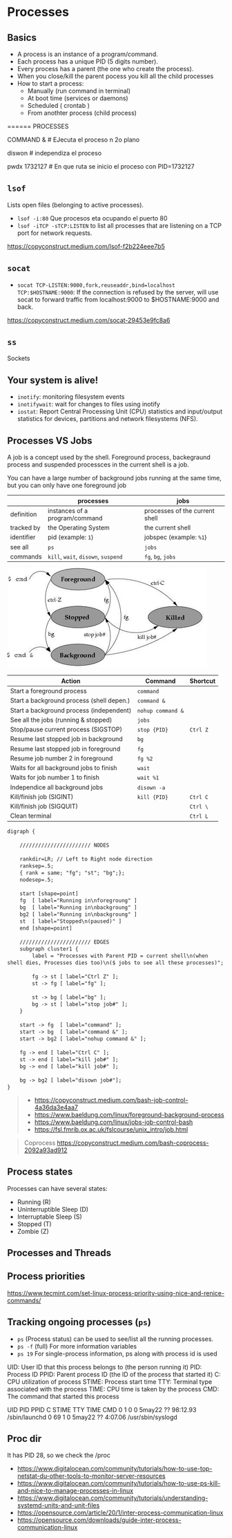 # Processes



## Basics

- A process is an instance of a program/command.
- Each process has a unique PID (5 digits number).
- Every process has a parent (the one who create the process).
- When you close/kill the parent pocess you kill all the child processes
- How to start a process:
	- Manually (run command in terminal)
	- At boot time (services or daemons)
	- Scheduled ( crontab )
	- From anothter process (child process)



====== PROCESSES

COMMAND &      # EJecuta el proceso n 2o plano


diswon         # independiza el proceso


pwdx 1732127  # En que ruta se inicio el proceso con PID=1732127




## `lsof`

Lists open files (belonging to active processes).

- `lsof -i:80`  Que procesos eta ocupando el puerto 80
- `lsof -iTCP -sTCP:LISTEN` to list all processes that are listening on a TCP port for network requests.

https://copyconstruct.medium.com/lsof-f2b224eee7b5



## `socat`


- `socat TCP-LISTEN:9000,fork,reuseaddr,bind=localhost TCP:$HOSTNAME:9000`: If the connection is refused by the server, will use socat to forward traffic from localhost:9000 to $HOSTNAME:9000 and back.


https://copyconstruct.medium.com/socat-29453e9fc8a6


## `ss`

Sockets


## Your system is alive!


- `inotify`: monitoring filesystem events
- `inotifywait`: wait for changes to files using inotify
- `iostat`: Report Central Processing Unit (CPU) statistics and input/output statistics for devices, partitions and network filesystems (NFS).


## Processes VS Jobs

A job is a concept used by the shell. Foreground process, backegraund process and suspended processces in the current shell is a job.

You can have a large number of background jobs running at the same time, but you can only have one foreground job

|            | processes                           | jobs                           |
|------------|-------------------------------------|--------------------------------|
| definition | instances of a program/command      | processes of the current shell |
| tracked by | the Operating System                | the current shell              |
| identifier | pid (example: `1`)                  | jobspec (example: `%1`)        |
| see all    | `ps`                                | `jobs`                         |
| commands   | `kill`, `wait`, `disown`, `suspend` | `fg`, `bg`, `jobs`


![](img/job-control.jpg)


| Action                                    | Command      | Shortcut |
|-------------------------------------------|--------------|----------|
| Start a foreground process                | `command`    |          |
| Start a background process (shell depen.) | `command &`  |          |
| Start a background process (independent)  | `nohup command &` |     |
| See all the jobs (running & stopped)      | `jobs`       |          |
| Stop/pause current process (SIGSTOP)      | `stop {PID}` | `Ctrl Z` |
| Resume last stopped job in background     | `bg`         |          |
| Resume last stopped job in foreground     | `fg`         |          |
| Resume job number 2 in foreground         | `fg %2`      |          |
| Waits for all background jobs to finish   | `wait`       |          |
| Waits for job number 1 to finish          | `wait %1`    |          |
| Independice all background jobs           | `disown -a`  |          |
| Kill/finish job (SIGINT)                  | `kill {PID}` | `Ctrl C` |
| Kill/finish job (SIGQUIT)                 |              | `Ctrl \` |
| Clean terminal                            |              | `Ctrl L` |



```graphviz
digraph {

    /////////////////////// NODES

    rankdir=LR; // Left to Right node direction
    ranksep=.5;
    { rank = same; "fg"; "st"; "bg";};
    nodesep=.5;

    start [shape=point]
    fg  [ label="Running in\nforegroung" ]
    bg  [ label="Running in\nbackgroung" ]
    bg2 [ label="Running in\nbackgroung" ]
    st  [ label="Stopped\n(paused)" ]
    end [shape=point]

    /////////////////////// EDGES
    subgraph cluster1 {
        label = "Processes with Parent PID = current shell\n(when shell dies, Processes dies too)\n($ jobs to see all these processes)";

        fg -> st [ label="Ctrl Z" ];
        st -> fg [ label="fg" ];

        st -> bg [ label="bg" ];
        bg -> st [ label="stop job#" ];
    }

    start -> fg  [ label="command" ];
    start -> bg  [ label="command &" ];
    start -> bg2 [ label="nohup command &" ];

    fg -> end [ label="Ctrl C" ];
    st -> end [ label="kill job#" ];
    bg -> end [ label="kill job#" ];

    bg -> bg2 [ label="disown job#"];
}
```

> - https://copyconstruct.medium.com/bash-job-control-4a36da3e4aa7
> - https://www.baeldung.com/linux/foreground-background-process
> - https://www.baeldung.com/linux/jobs-job-control-bash
> - https://fsl.fmrib.ox.ac.uk/fslcourse/unix_intro/job.html



> Coprocess
> https://copyconstruct.medium.com/bash-coprocess-2092a93ad912



## Process states

Processes can have several states:

- Running (R)
- Uninterruptible Sleep (D)
- Interruptable Sleep (S)
- Stopped (T)
- Zombie (Z)



## Processes and Threads


## Process priorities

https://www.tecmint.com/set-linux-process-priority-using-nice-and-renice-commands/




## Tracking ongoing processes (`ps`)

- `ps` (Process status) can be used to see/list all the running processes.
- `ps -f` (full) For more information variables
- `ps 19` For single-process information, ps along with process id is used  


UID:   User ID that this process belongs to (the person running it)
PID:   Process ID
PPID:  Parent process ID (the ID of the process that started it)
C:     CPU utilization of process
STIME: Process start time
TTY:   Terminal type associated with the process
TIME:  CPU time is taken by the process
CMD:   The command that started this process

  UID   PID  PPID   C STIME   TTY           TIME CMD
    0     1     0   0  5may22 ??        98:12.93 /sbin/launchd
    0    69     1   0  5may22 ??         4:07.06 /usr/sbin/syslogd





## Proc dir

It has PID 28, so we check the /proc







- https://www.digitalocean.com/community/tutorials/how-to-use-top-netstat-du-other-tools-to-monitor-server-resources
- https://www.digitalocean.com/community/tutorials/how-to-use-ps-kill-and-nice-to-manage-processes-in-linux
- https://www.digitalocean.com/community/tutorials/understanding-systemd-units-and-unit-files
- https://opensource.com/article/20/1/inter-process-communication-linux
- https://opensource.com/downloads/guide-inter-process-communication-linux


